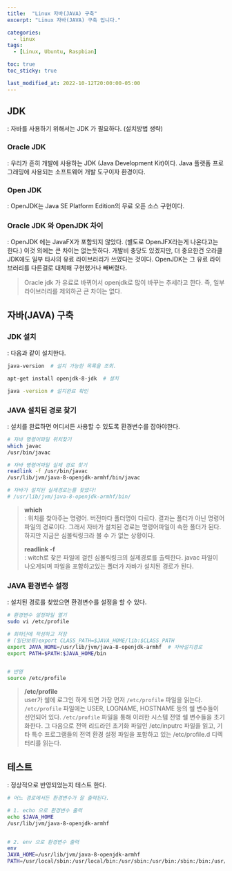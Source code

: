```yaml
---
title:  "Linux 자바(JAVA) 구축"
excerpt: "Linux 자바(JAVA) 구축 입니다."

categories:
  - linux
tags:
  - [Linux, Ubuntu, Raspbian]

toc: true
toc_sticky: true

last_modified_at: 2022-10-12T20:00:00-05:00
---
```


## JDK
  : 자바를 사용하기 위해서는 JDK 가 필요하다. (설치방법 생략)

### Oracle JDK
  : 우리가 흔히 개발에 사용하는 JDK (Java Development Kit)이다. Java 플랫폼 프로그래밍에 사용되는 소프트웨어 개발 도구이자 환경이다.

### Open JDK
  : OpenJDK는 Java SE Platform Edition의 무료 오픈 소스 구현이다.

### Oracle JDK 와 OpenJDK 차이
  : OpenJDK 에는 JavaFX가 포함되지 않았다. (별도로 OpenJFX라는게 나온다고는 한다.) 이것 외에는 큰 차이는 없는듯하다. 개발비 충당도 있겠지만, 더 중요한건   오라클JDK에도 일부 타사의 유료 라이브러리가 쓰였다는 것이다. OpenJDK는 그 유료 라이브러리를 다른걸로 대체해 구현했거나 빼버렸다.

> Oracle jdk 가 유료로 바뀌어서 openjdk로 많이 바꾸는 추세라고 한다.
> 즉, 일부 라이브러리를 제외하곤 큰 차이는 없다.

## 자바(JAVA) 구축
### JDK 설치
  : 다음과 같이 설치한다.

```bash
java-version  # 설치 가능한 목록을 조회.

apt-get install openjdk-8-jdk  # 설치

java -version # 설치완료 확인

```

### JAVA 설치된 경로 찾기
  : 설치를 완료하면 어디서든 사용할 수 있도록 환경변수를 잡아야한다.

```bash
# 자바 명령어파일 위치찾기
which javac
/usr/bin/javac

# 자바 명령어파일 실제 경로 찾기
readlink -f /usr/bin/javac
/usr/lib/jvm/java-8-openjdk-armhf/bin/javac

# 자바가 설치된 실제경로는를 찾았다!
# /usr/lib/jvm/java-8-openjdk-armhf/bin/

```

> **which**  
> : 위치를 찾아주는 명령어. 버전마다 폴더명이 다르다. 결과는 폴더가 아닌 명령어 파일의 경로이다. 그래서 자바가 설치된 경로는 명령어파일이 속한 폴더가 된다. 하지만 지금은 심볼릭링크라 볼 수 가 없는 상황이다.
>  
> **readlink -f**  
> : witch로 찾은 파일에 걸린 심볼릭링크의 실제경로를 출력한다. javac 파일이 나오게되며 파일을 포함하고있는 폴더가 자바가 설치된 경로가 된다.


### JAVA 환경변수 설정
  : 설치된 경로를 찾았으면 환경변수를 설정을 할 수 있다.

```bash
# 환경변수 설정파일 열기
sudo vi /etc/profile

# 최하단에 작성하고 저장
# (일단보류)export CLASS_PATH=$JAVA_HOME/lib:$CLASS_PATH
export JAVA_HOME=/usr/lib/jvm/java-8-openjdk-armhf  # 자바설치경로
export PATH=$PATH:$JAVA_HOME/bin


# 반영
source /etc/profile

```

> **/etc/profile**  
> user가 쉘에 로그인 하게 되면 가장 먼저 `/etc/profile` 파일을 읽는다. `/etc/profile` 파일에는 USER, LOGNAME, HOSTNAME 등의 쉘 변수들이 선언되어 있다.
> `/etc/profile` 파일을 통해 이러한 시스템 전영 쉘 변수들을 초기화한다. 그 다음으로 전역 리드라인 초기화 파일인 /etc/inputrc 파일을 읽고, 기타 특수 프로그램들의 전역 환경 설정 파일을 포함하고 있는 /etc/profile.d 디렉터리를 읽는다.


## 테스트
  : 정상적으로 반영되었는지 테스트 한다.

```bash
# 어느 경로에서든 환경변수가 잘 출력된다.

# 1. echo 으로 환경변수 출력
echo $JAVA_HOME
/usr/lib/jvm/java-8-openjdk-armhf


# 2. env 으로 환경변수 출력
env
JAVA_HOME=/usr/lib/jvm/java-8-openjdk-armhf
PATH=/usr/local/sbin:/usr/local/bin:/usr/sbin:/usr/bin:/sbin:/bin:/usr/local/games:/usr/games:/snap/bin:/usr/lib/jvm/java-8-openjdk-armhf/bin

```

